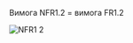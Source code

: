 Вимога NFR1.2 = вимога FR1.2

![NFR1 2](https://github.com/oleksandrblazhko/ai-213-ryabij/assets/101746597/679bf986-270b-4c4b-8669-17863b3ffa1d)

